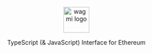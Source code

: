 <p align="center">
  <picture>
    <source media="(prefers-color-scheme: dark)" srcset="https://github.com/wagmi-dev/viem/blob/main/.github/viem-dark.svg">
    <img alt="wagmi logo" src="https://github.com/wagmi-dev/viem/blob/main/.github/viem-light.svg" width="auto" height="60">
  </picture>
</p>

<p align="center">
  TypeScript (& JavaScript) Interface for Ethereum
<p>
